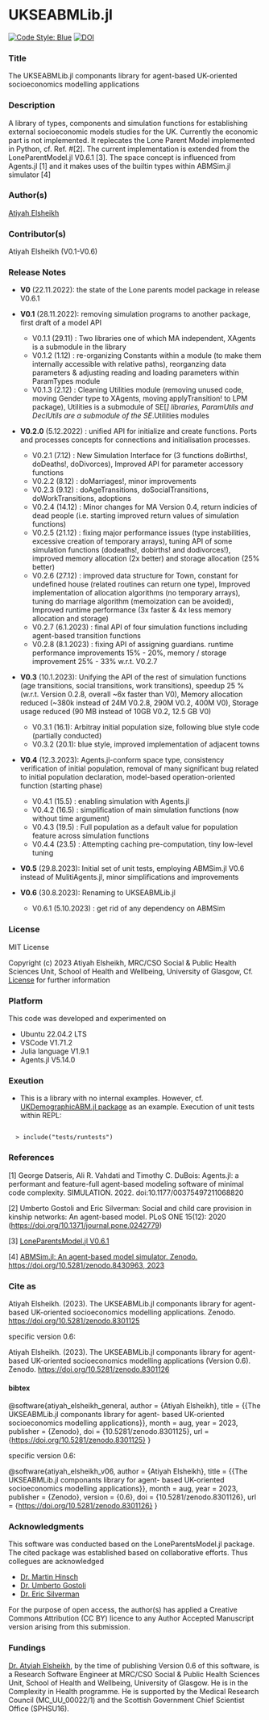 # UKSEABMLib.jl 

[![Code Style: Blue](https://img.shields.io/badge/code%20style-blue-4495d1.svg)](https://github.com/invenia/BlueStyle)
[![DOI](https://zenodo.org/badge/DOI/10.5281/zenodo.8301125.svg)](https://doi.org/10.5281/zenodo.8301125)

### Title 

The UKSEABMLib.jl componants library for agent-based UK-oriented socioeconomics modelling applications   

### Description 

A library of types, components and simulation functions for establishing external socioeconomic models studies for the UK. Currently the economic part is not implemented. It replecates the Lone Parent Model implemented in Python, cf. Ref. #[2]. The current implementation is extended from the LoneParentModel.jl V0.6.1 [3]. The space concept is influenced from Agents.jl [1] and it makes uses of the builtin types within ABMSim.jl simulator [4]  

### Author(s) 
[Atiyah Elsheikh](https://www.gla.ac.uk/schools/healthwellbeing/staff/atiyahelsheikh/)

### Contributor(s)  
Atiyah Elsheikh (V0.1-V0.6) 

### Release Notes 
- **V0** (22.11.2022): the state of the Lone parents model package in release V0.6.1

- **V0.1** (28.11.2022): removing simulation programs to another package, first draft of a model API 
   - V0.1.1 (29.11) : Two libraries one of which MA independent, XAgents is a submodule in the library   
   - V0.1.2 (1.12)  : re-organizing Constants within a module (to make them internally accessible with relative paths), reorganzing data parameters & adjusting reading and loading parameters within ParamTypes module
   - V0.1.3 (2.12)  : Cleaning Utilities module (removing unused code, moving Gender type to XAgents, moving applyTransition! to LPM package), Utilities is a submodule of SE[*] libraries, ParamUtils and DeclUtils are a submodule of the SE*.Utilities modules 

- **V0.2.0** (5.12.2022) : unified API for initialize and create functions. Ports and processes concepts for connections and initialisation processes. 

   - V0.2.1  (7.12) : New Simulation Interface for (3 functions doBirths!, doDeaths!, doDivorces), Improved API for parameter accessory functions
   - V0.2.2  (8.12) : doMarriages!, minor improvements 
   - V0.2.3  (9.12) : doAgeTransitions, doSocialTransitions, doWorkTransitions, adoptions
   - V0.2.4  (14.12) : Minor changes for MA Version 0.4, return indicies of dead people (i.e. starting improved return values of simulation functions)
   - V0.2.5  (21.12) : fixing major performance issues (type instabilities, excessive creation of temporary arrays), tuning API of some simulation functions (dodeaths!, dobirths! and dodivorces!), improved memory allocation (2x better) and storage allocation (25% better)
   - V0.2.6 (27.12)  : improved data structure for Town, constant for undefined house (related routines can return one type), Improved implementation of allocation algorithms (no temporary arrays), tuning do marriage algorithm (memoization can be avoided), Improved runtime performance (3x faster & 4x less memory allocation and storage) 
   - V0.2.7 (6.1.2023) : final API of four simulation functions including agent-based transition functions 
   - V0.2.8 (8.1.2023) : fixing API of assigning guardians. runtime performance improvements 15% - 20%, memory / storage improvement 25% - 33% w.r.t. V0.2.7
     
- **V0.3** (10.1.2023): Unifying the API of the rest of simulation functions (age transitions, social transitions, work transitions), speedup 25 % (w.r.t. Version 0.2.8, overall ~6x faster than V0), Memory allocation reduced (~380k instead of 24M V0.2.8, 290M V0.2, 400M V0), Storage usage reduced (90 MB instead of 10GB V0.2, 12.5 GB V0) 
   - V0.3.1 (16.1): Arbitray initial population size, following blue style code (partially conducted)  
   - V0.3.2 (20.1): blue style, improved implementation of adjacent towns
     
- **V0.4** (12.3.2023): Agents.jl-conform space type, consistency verification of initial population, removal of many significant bug related to initial population declaration, model-based operation-oriented function (starting phase) 
   - V0.4.1 (15.5) : enabling simulation with Agents.jl  
   - V0.4.2 (16.5) : simplification of main simulation functions (now without time argument)
   - V0.4.3 (19.5) : Full population as a default value for population feature across simulation functions 
   - V0.4.4 (23.5) : Attempting caching pre-computation, tiny low-level tuning

- **V0.5** (29.8.2023): Initial set of unit tests, employing ABMSim.jl V0.6 instead of MulitiAgents.jl, minor simplifications and improvements
- **V0.6** (30.8.2023): Renaming to UKSEABMLib.jl
   - V0.6.1 (5.10.2023) : get rid of any dependency on ABMSim 
 
 ### License
MIT License

Copyright (c) 2023 Atiyah Elsheikh, MRC/CSO Social & Public Health Sciences Unit, School of Health and Wellbeing, University of Glasgow, Cf. [License](https://github.com/MRC-CSO-SPHSU/UKSEABMLib.jl/blob/master/LICENSE) for further information 

### Platform 
This code was developed and experimented on 
- Ubuntu 22.04.2 LTS
- VSCode V1.71.2
- Julia language V1.9.1
- Agents.jl V5.14.0

### Exeution 

- This is a library with no internal examples. However, cf. [UKDemographicABM.jl package](https://github.com/MRC-CSO-SPHSU/UKDemographicABM.jl) as an example. Execution of unit tests within REPL: 

<code>  
  > include("tests/runtests")
</code> 


### References

[1] George Datseris, Ali R. Vahdati and Timothy C. DuBois: Agents.jl: a performant and feature-full agent-based modeling software of minimal code complexity. SIMULATION. 2022. doi:10.1177/00375497211068820 

[2] Umberto Gostoli and Eric Silverman: Social and child care provision in kinship networks: An agent-based model. PLoS ONE 15(12): 2020 (https://doi.org/10.1371/journal.pone.0242779) 

[3] [LoneParentsModel.jl V0.6.1](https://archive.softwareheritage.org/browse/origin/directory/?branch=refs/tags/V0.6.1&origin_url=https://github.com/MRC-CSO-SPHSU/LoneParentsModel.jl&snapshot=7b7095bbf44a61414ed6d1abec7861c162a10e60) 

[4] [ABMSim.jl: An agent-based model simulator. Zenodo. https://doi.org/10.5281/zenodo.8430963, 2023](https://github.com/MRC-CSO-SPHSU/ABMSim.jl/blob/master/README.md)
### Cite as 

Atiyah Elsheikh. (2023). The UKSEABMLib.jl componants library for agent-based UK-oriented socioeconomics modelling applications. Zenodo. https://doi.org/10.5281/zenodo.8301125

specific version 0.6: 

Atiyah Elsheikh. (2023). The UKSEABMLib.jl componants library for agent-based UK-oriented socioeconomics modelling applications (Version 0.6). Zenodo. https://doi.org/10.5281/zenodo.8301126

#### bibtex

@software{atiyah_elsheikh_general,
  author       = {Atiyah Elsheikh},
  title        = {{The UKSEABMLib.jl componants library for agent- 
                   based UK-oriented socioeconomics modelling
                   applications}},
  month        = aug,
  year         = 2023,
  publisher    = {Zenodo},
  doi          = {10.5281/zenodo.8301125},
  url          = {https://doi.org/10.5281/zenodo.8301125}
}

specific version 0.6:

@software{atiyah_elsheikh_v06,
  author       = {Atiyah Elsheikh},
  title        = {{The UKSEABMLib.jl componants library for agent- 
                   based UK-oriented socioeconomics modelling
                   applications}},
  month        = aug,
  year         = 2023,
  publisher    = {Zenodo},
  version      = {0.6},
  doi          = {10.5281/zenodo.8301126},
  url          = {https://doi.org/10.5281/zenodo.8301126}
}

### Acknowledgments 

This software was conducted based on the LoneParentsModel.jl package. The cited package was established based on collaborative efforts. Thus collegues are acknowledged 

- [Dr. Martin Hinsch](https://www.gla.ac.uk/schools/healthwellbeing/staff/martinhinsch/)
- [Dr. Umberto Gostoli](https://www.gla.ac.uk/schools/healthwellbeing/staff/umbertogostoli/)
- [Dr. Eric Silverman](https://www.gla.ac.uk/schools/healthwellbeing/staff/ericsilverman/) 

For the purpose of open access, the author(s) has applied a Creative Commons Attribution (CC BY) licence to any Author Accepted Manuscript version arising from this submission.

### Fundings 

[Dr. Atyiah Elsheikh](https://www.gla.ac.uk/schools/healthwellbeing/staff/atiyahelsheikh/), by the time of publishing Version 0.6 of this software, is a Research Software Engineer at MRC/CSO Social & Public Health Sciences Unit, School of Health and Wellbeing, University of Glasgow. He is in the Complexity in Health programme. He is supported  by the Medical Research Council (MC_UU_00022/1) and the Scottish Government Chief Scientist Office (SPHSU16). 
